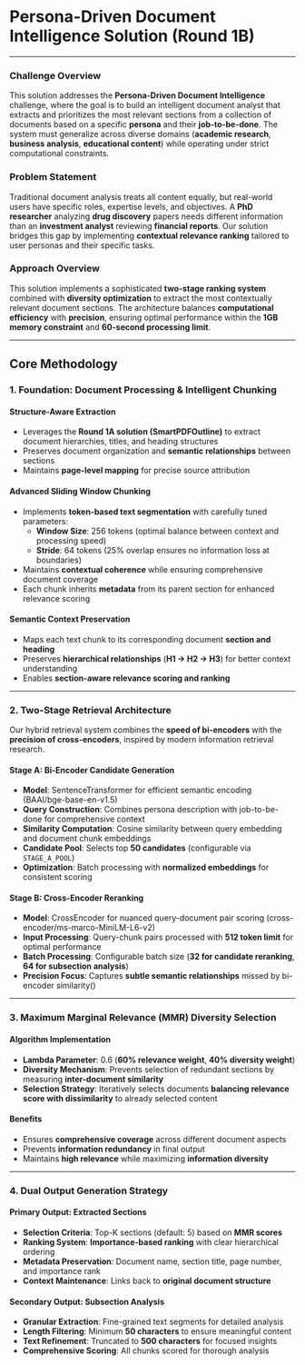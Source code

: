 # **Persona-Driven Document Intelligence Solution (Round 1B)**

---

### **Challenge Overview**
This solution addresses the **Persona-Driven Document Intelligence** challenge, where the goal is to build an intelligent document analyst that extracts and prioritizes the most relevant sections from a collection of documents based on a specific **persona** and their **job-to-be-done**. The system must generalize across diverse domains (**academic research**, **business analysis**, **educational content**) while operating under strict computational constraints.

### **Problem Statement**
Traditional document analysis treats all content equally, but real-world users have specific roles, expertise levels, and objectives. A **PhD researcher** analyzing **drug discovery** papers needs different information than an **investment analyst** reviewing **financial reports**. Our solution bridges this gap by implementing **contextual relevance ranking** tailored to user personas and their specific tasks.

### **Approach Overview**
This solution implements a sophisticated **two-stage ranking system** combined with **diversity optimization** to extract the most contextually relevant document sections. The architecture balances **computational efficiency** with **precision**, ensuring optimal performance within the **1GB memory constraint** and **60-second processing limit**.

---

## **Core Methodology**

### **1. Foundation: Document Processing & Intelligent Chunking**

#### **Structure-Aware Extraction**
- Leverages the **Round 1A solution (SmartPDFOutline)** to extract document hierarchies, titles, and heading structures
- Preserves document organization and **semantic relationships** between sections
- Maintains **page-level mapping** for precise source attribution

#### **Advanced Sliding Window Chunking**
- Implements **token-based text segmentation** with carefully tuned parameters:
  - **Window Size**: 256 tokens (optimal balance between context and processing speed)
  - **Stride**: 64 tokens (25% overlap ensures no information loss at boundaries)
- Maintains **contextual coherence** while ensuring comprehensive document coverage
- Each chunk inherits **metadata** from its parent section for enhanced relevance scoring

#### **Semantic Context Preservation**
- Maps each text chunk to its corresponding document **section and heading**
- Preserves **hierarchical relationships** (**H1 → H2 → H3**) for better context understanding
- Enables **section-aware relevance scoring and ranking**

---

### **2. Two-Stage Retrieval Architecture**
Our hybrid retrieval system combines the **speed of bi-encoders** with the **precision of cross-encoders**, inspired by modern information retrieval research.

#### **Stage A: Bi-Encoder Candidate Generation**
- **Model**: SentenceTransformer for efficient semantic encoding (BAAI/bge-base-en-v1.5)
- **Query Construction**: Combines persona description with job-to-be-done for comprehensive context
- **Similarity Computation**: Cosine similarity between query embedding and document chunk embeddings
- **Candidate Pool**: Selects top **50 candidates** (configurable via `STAGE_A_POOL`)
- **Optimization**: Batch processing with **normalized embeddings** for consistent scoring

#### **Stage B: Cross-Encoder Reranking**
- **Model**: CrossEncoder for nuanced query-document pair scoring (cross-encoder/ms-marco-MiniLM-L6-v2)
- **Input Processing**: Query-chunk pairs processed with **512 token limit** for optimal performance
- **Batch Processing**: Configurable batch size (**32 for candidate reranking**, **64 for subsection analysis**)
- **Precision Focus**: Captures **subtle semantic relationships** missed by bi-encoder similarity()

---

### **3. Maximum Marginal Relevance (MMR) Diversity Selection**

#### **Algorithm Implementation**
- **Lambda Parameter**: 0.6 (**60% relevance weight**, **40% diversity weight**)
- **Diversity Mechanism**: Prevents selection of redundant sections by measuring **inter-document similarity**
- **Selection Strategy**: Iteratively selects documents **balancing relevance score with dissimilarity** to already selected content

#### **Benefits**
- Ensures **comprehensive coverage** across different document aspects
- Prevents **information redundancy** in final output
- Maintains **high relevance** while maximizing **information diversity**

---

### **4. Dual Output Generation Strategy**

#### **Primary Output: Extracted Sections**
- **Selection Criteria**: Top-K sections (default: 5) based on **MMR scores**
- **Ranking System**: **Importance-based ranking** with clear hierarchical ordering
- **Metadata Preservation**: Document name, section title, page number, and importance rank
- **Context Maintenance**: Links back to **original document structure**

#### **Secondary Output: Subsection Analysis**
- **Granular Extraction**: Fine-grained text segments for detailed analysis
- **Length Filtering**: Minimum **50 characters** to ensure meaningful content
- **Text Refinement**: Truncated to **500 characters** for focused insights
- **Comprehensive Scoring**: All chunks scored for thorough analysis
